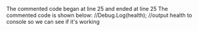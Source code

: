 The commented code began at line 25 and ended at line 25
The commented code is shown below:
			//Debug.Log(health); //output health to console so we can see if it's working


